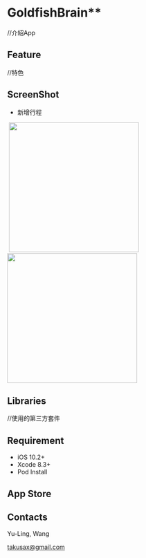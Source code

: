 # GoldfishBrain**

//介紹App

## Feature

//特色

## ScreenShot

- 新增行程

<p align="left">
  <img src="https://user-images.githubusercontent.com/28559402/30205626-ef9a6cfc-94bb-11e7-8e27-4ab9d6639e2e.PNG" width="300">
  <img src="https://user-images.githubusercontent.com/28559402/30205660-0e8efeac-94bc-11e7-811a-b7c10880eb32.PNG" width="300">
</p>



## Libraries

//使用的第三方套件

## Requirement

- iOS 10.2+
- Xcode 8.3+
- Pod Install

## App Store

## Contacts

Yu-Ling, Wang

takusax@gmail.com
